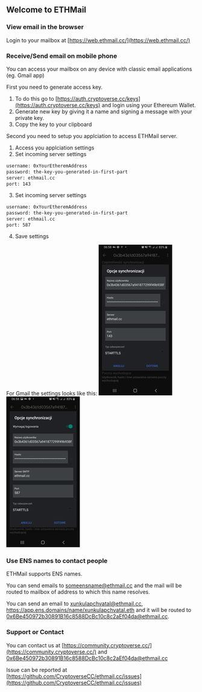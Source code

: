 ## Welcome to ETHMail

### View email in the browser

Login to your mailbox at [https://web.ethmail.cc/](https://web.ethmail.cc/)

### Receive/Send email on mobile phone

You can access your mailbox on any device with classic email applications (eg. Gmail app)

First you need to generate access key.

1. To do this go to [https://auth.cryptoverse.cc/keys](https://auth.cryptoverse.cc/keys) and login using your Ethereum Wallet.
2. Generate new key by giving it a name and signing a message with your private key.
3. Copy the key to your clipboard

Second you need to setup you applciation to access ETHMail server.

1. Access you applciation settings
2. Set incoming server settings

```
username: 0xYourEtheremAddress
password: the-key-you-generated-in-first-part
server: ethmail.cc
port: 143
```

3. Set incoming server settings

```
username: 0xYourEtheremAddress
password: the-key-you-generated-in-first-part
server: ethmail.cc
port: 587
```

4. Save settings

For Gmail the settings looks like this:
![---](/images/gmail.in.a.jpg "Incoming mail")
![---](/images/gmail.out.a.jpg "Outgoing mail")

### Use ENS names to contact people

ETHMail supports ENS names.

You can send emails to someensname@ethmail.cc and the mail will be routed to mailbox of address to which this name resolves.

You can send an email to [xunkulapchvatal@ethmail.cc](mailto:xunkulapchvatal@ethmail.cc), https://app.ens.domains/name/xunkulapchvatal.eth and it will be routed to 0x6Be450972b30891B16c8588DcBc10c8c2aEf04da@ethmail.cc.

### Support or Contact

You can contact us at [https://community.cryptoverse.cc/](https://community.cryptoverse.cc/) and [0x6Be450972b30891B16c8588DcBc10c8c2aEf04da@ethmail.cc](mailto:0x6Be450972b30891B16c8588DcBc10c8c2aEf04da@ethmail.cc)

Issue can be reported at [https://github.com/CryptoverseCC/ethmail.cc/issues](https://github.com/CryptoverseCC/ethmail.cc/issues)
